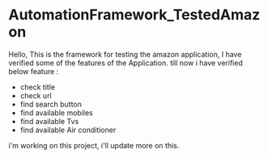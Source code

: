 # AutomationFramework_TestedAmazon
Hello,
This is the framework for testing the amazon application, I have verified some of the features of the Application.
till now i have verified below feature :
- check title 
- check url 
- find search button
- find available mobiles 
- find available Tvs
- find available Air conditioner

i'm working on this project, i'll update more on this.
